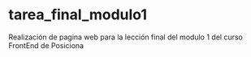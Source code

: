 # tarea_final_modulo1
Realización de pagina web para la lección final del modulo 1 del curso FrontEnd de Posiciona
